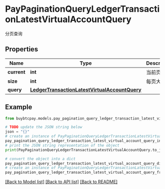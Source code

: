 # PayPaginationQueryLedgerTransactionLatestVirtualAccountQuery

分页查询

## Properties

Name | Type | Description | Notes
------------ | ------------- | ------------- | -------------
**current** | **int** | 当前页码 | [optional] 
**size** | **int** | 每页大小 | [optional] 
**query** | [**LedgerTransactionLatestVirtualAccountQuery**](LedgerTransactionLatestVirtualAccountQuery.md) |  | [optional] 

## Example

```python
from buybtcpay.models.pay_pagination_query_ledger_transaction_latest_virtual_account_query import PayPaginationQueryLedgerTransactionLatestVirtualAccountQuery

# TODO update the JSON string below
json = "{}"
# create an instance of PayPaginationQueryLedgerTransactionLatestVirtualAccountQuery from a JSON string
pay_pagination_query_ledger_transaction_latest_virtual_account_query_instance = PayPaginationQueryLedgerTransactionLatestVirtualAccountQuery.from_json(json)
# print the JSON string representation of the object
print(PayPaginationQueryLedgerTransactionLatestVirtualAccountQuery.to_json())

# convert the object into a dict
pay_pagination_query_ledger_transaction_latest_virtual_account_query_dict = pay_pagination_query_ledger_transaction_latest_virtual_account_query_instance.to_dict()
# create an instance of PayPaginationQueryLedgerTransactionLatestVirtualAccountQuery from a dict
pay_pagination_query_ledger_transaction_latest_virtual_account_query_from_dict = PayPaginationQueryLedgerTransactionLatestVirtualAccountQuery.from_dict(pay_pagination_query_ledger_transaction_latest_virtual_account_query_dict)
```
[[Back to Model list]](../README.md#documentation-for-models) [[Back to API list]](../README.md#documentation-for-api-endpoints) [[Back to README]](../README.md)


